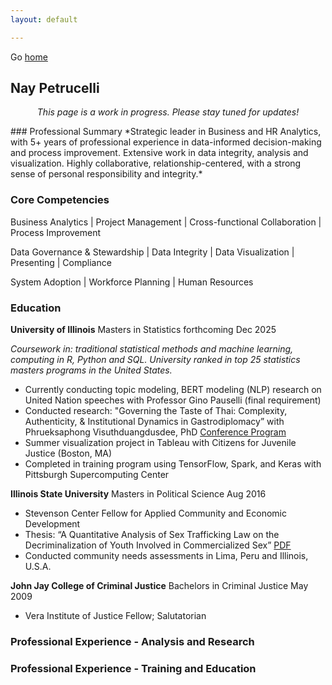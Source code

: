 ```yaml
---
layout: default

---
```

Go [home](https://nayp3.github.io)

## Nay Petrucelli
<p align="center"><i>This page is a work in progress. Please stay tuned for updates!</i></p>
### Professional Summary
*Strategic leader in Business and HR Analytics, with 5+ years of professional experience in data-informed decision-making and process improvement. Extensive work in data integrity, analysis and visualization. Highly collaborative, relationship-centered, with a strong sense of personal responsibility and integrity.*

### Core Competencies

<p> Business Analytics  |  Project Management  |  Cross-functional Collaboration  |  Process Improvement </p>
<p> Data Governance & Stewardship  |  Data Integrity  |  Data Visualization  |  Presenting  |  Compliance </p>
<p>System Adoption |  Workforce Planning  |  Human Resources</p>

### Education

**University of Illinois** Masters in Statistics forthcoming Dec 2025 <br />

*Coursework in: traditional statistical methods and machine learning, computing in R, Python and SQL. University ranked in top 25 statistics masters programs in the United States.*

- Currently conducting topic modeling, BERT modeling (NLP) research on United Nation speeches with Professor Gino Pauselli (final requirement)
- Conducted research: "Governing the Taste of Thai: Complexity, Authenticity, & Institutional Dynamics in Gastrodiplomacy” with Phrueksaphong Visuthduangdusdee, PhD [Conference Program](https://www.ohio.edu/cas/international-studies/about/special-initiatives/council-thai-studies)
- Summer visualization project in Tableau with Citizens for Juvenile Justice (Boston, MA)
- Completed in training program using TensorFlow, Spark, and Keras with Pittsburgh Supercomputing Center

**Illinois State University** Masters in Political Science Aug 2016
- Stevenson Center Fellow for Applied Community and Economic Development
- Thesis: “A Quantitative Analysis of Sex Trafficking Law on the Decriminalization of Youth Involved in Commercialized Sex” [PDF](http://ir.library.illinoisstate.edu/etd/593)
- Conducted community needs assessments in Lima, Peru and Illinois, U.S.A.

**John Jay College of Criminal Justice** Bachelors in Criminal Justice May 2009
- Vera Institute of Justice Fellow; Salutatorian

### Professional Experience - Analysis and Research


### Professional Experience - Training and Education

